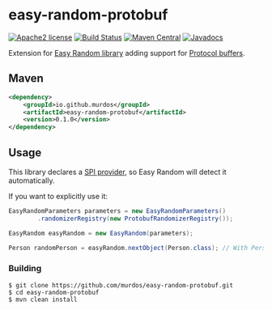 # easy-random-protobuf

[![Apache2 license](http://img.shields.io/badge/license-Apache2-brightgreen.svg?style=flat)](https://opensource.org/licenses/Apache-2.0)
[![Build Status](https://github.com/murdos/easy-random-protobuf/workflows/Java%20CI/badge.svg)](https://github.com/murdos/easy-random-protobuf/actions)
[![Maven Central](https://img.shields.io/maven-central/v/io.github.murdos/easy-random-protobuf.svg)](https://repo1.maven.org/maven2/io/github/murdos/easy-random-protobuf/0.1.0/)
[![Javadocs](https://javadoc.io/badge2/io.github.murdos/easy-random-protobuf/javadoc.svg)](https://javadoc.io/doc/io.github.murdos/easy-random-protobuf)

Extension for [Easy Random library](https://github.com/j-easy/easy-random) adding support for [Protocol buffers](https://developers.google.com/protocol-buffers).

## Maven
```xml
<dependency>
    <groupId>io.github.murdos</groupId>
    <artifactId>easy-random-protobuf</artifactId>
    <version>0.1.0</version>
</dependency>
```

## Usage

This library declares a [SPI provider](https://github.com/j-easy/easy-random/wiki/Grouping-Randomizers), so Easy Random will detect it automatically.

If you want to explicitly use it:

```java
EasyRandomParameters parameters = new EasyRandomParameters()
        .randomizerRegistry(new ProtobufRandomizerRegistry());

EasyRandom easyRandom = new EasyRandom(parameters);

Person randomPerson = easyRandom.nextObject(Person.class); // With Person being a generated class from a .proto file
```

### Building

```
$ git clone https://github.com/murdos/easy-random-protobuf.git
$ cd easy-random-protobuf
$ mvn clean install
```


